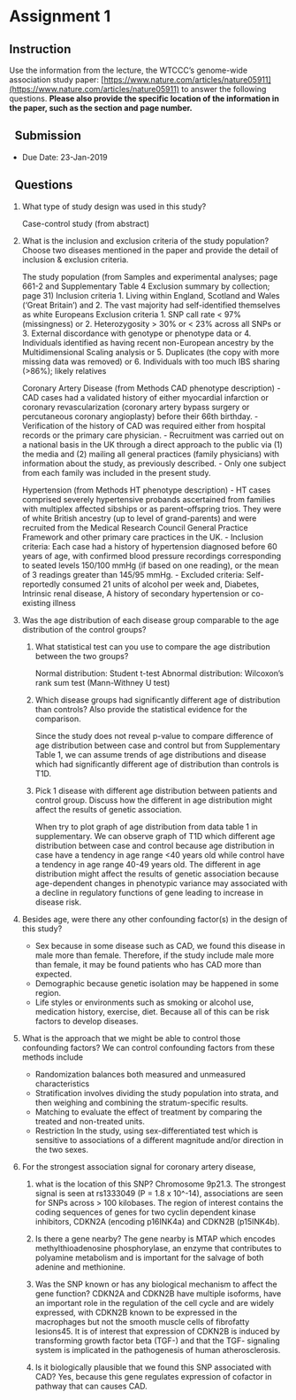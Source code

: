 Assignment 1
============


Instruction
-----------

Use the information from the lecture, the WTCCC’s genome-wide association study
paper: [https://www.nature.com/articles/nature05911](https://www.nature.com/articles/nature05911) to answer the following questions. **Please also provide the specific location of the information in the
paper, such as the section and page number.**

 
Submission
----------

-   Due Date: 23-Jan-2019

 
Questions
---------

1.  What type of study design was used in this study?
    
    Case-control study (from abstract)

2.  What is the inclusion and exclusion criteria of the study population? Choose
    two diseases mentioned in the paper and provide the detail of inclusion &
    exclusion criteria.
    
    The study population (from Samples and experimental analyses; page 661-2 and Supplementary Table 4 Exclusion summary by collection; page 31)
    Inclusion criteria
        1. Living within England, Scotland and Wales (‘Great Britain’) and 
        2. The vast majority had self-identified themselves as white Europeans
    Exclusion criteria
        1. SNP call rate < 97% (missingness) or
        2. Heterozygosity > 30% or < 23% across all SNPs or
        3. External discordance with genotype or phenotype data or
        4. Individuals identified as having recent non-European ancestry by the Multidimensional Scaling analysis or
        5. Duplicates (the copy with more missing data was removed) or
        6. Individuals with too much IBS sharing (>86%); likely relatives
        
       Coronary Artery Disease (from Methods CAD phenotype description)
        - CAD cases had a validated history of either myocardial infarction or coronary revascularization (coronary artery bypass surgery or percutaneous coronary angioplasty) before their 66th birthday. 
        - Verification of the history of CAD was required either from hospital records or the primary care physician. 
        - Recruitment was carried out on a national basis in the UK through a direct approach to the public via (1) the media and (2) mailing all general practices (family physicians) with information about the study, as previously described. 
        - Only one subject from each family was included in the present study.
        
       Hypertension (from Methods HT phenotype description)
        - HT cases comprised severely hypertensive probands ascertained from families with multiplex affected sibships or as parent–offspring trios. They were of white British ancestry (up to level of grand-parents) and were recruited from the Medical Research Council General Practice Framework and other primary care practices in the UK. 
        - Inclusion criteria: Each case had a history of hypertension diagnosed before 60 years of age, with confirmed blood pressure recordings corresponding to seated levels 150/100 mmHg (if based on one reading), or the mean of 3 readings greater than 145/95 mmHg. 
        - Excluded criteria: Self-reportedly consumed 21 units of alcohol per week and, Diabetes, Intrinsic renal disease, A history of secondary hypertension or co-existing illness

3.  Was the age distribution of each disease group comparable to the age
    distribution of the control groups?

    1.  What statistical test can you use to compare the age distribution
        between the two groups?
        
           Normal distribution: Student t-test
	       Abnormal distribution: Wilcoxon’s rank sum test (Mann-Withney U test)
            
    2.  Which disease groups had significantly different age of distribution
        than controls? Also provide the statistical evidence for the comparison.
        
        Since the study does not reveal p-value to compare difference of age distribution between case and control but from Supplementary Table 1, we can assume trends of age distributions and disease which had significantly different age of distribution than controls is T1D.

    3.  Pick 1 disease with different age distribution between patients and
        control group. Discuss how the different in age distribution might
        affect the results of genetic association.
        
        When try to plot graph of age distribution from data table 1 in supplementary. We can observe graph of T1D which different age distribution between case and control because age distribution in case have a tendency in age range <40 years old while control have a tendency in age range 40-49 years old.
	    The different in age distribution might affect the results of genetic association because age-dependent changes in phenotypic variance may associated with a decline in regulatory functions of gene leading to increase in disease risk.

4.  Besides age, were there any other confounding factor(s) in the design of
    this study?
    - Sex because in some disease such as CAD, we found this disease in male more than female. Therefore, if the study include male more than female, it may be found patients who has CAD more than expected.
	- Demographic because genetic isolation may be happened in some region. 
	- Life styles or environments such as smoking or alcohol use, medication history, exercise, diet. Because all of this can be risk factors to develop diseases.

5.  What is the approach that we might be able to control those confounding
    factors?
    We can control confounding factors from these methods include
	- Randomization balances both measured and unmeasured characteristics
	- Stratification involves dividing the study population into strata, and then weighing and combining the stratum-specific results.
	- Matching to evaluate the effect of treatment by comparing the treated and non-treated units.
	- Restriction
	In the study, using sex-differentiated test which is sensitive to associations of a different magnitude and/or direction in the two sexes.

6.  For the strongest association signal for coronary artery disease,

    1.  what is the location of this SNP?
    Chromosome 9p21.3. The strongest signal is seen at rs1333049 (P = 1.8 x 10^-14), associations are seen for SNPs across > 100 kilobases. The region of interest contains the coding sequences of genes for two cyclin dependent kinase inhibitors, CDKN2A (encoding p16INK4a) and CDKN2B (p15INK4b).

    2.  Is there a gene nearby?
    The gene nearby is MTAP which encodes methylthioadenosine phosphorylase, an enzyme that contributes to polyamine metabolism and is important for the salvage of both adenine and methionine.

    3.  Was the SNP known or has any biological mechanism to affect the gene
        function?
        CDKN2A and CDKN2B have multiple isoforms, have an important role in the regulation of the cell cycle and are widely expressed, with CDKN2B known to be expressed in the macrophages but not the smooth muscle cells of fibrofatty lesions45. It is of interest that expression of CDKN2B is induced by transforming growth factor beta (TGF-) and that the TGF- signaling system is implicated in the pathogenesis of human atherosclerosis.

    4.  Is it biologically plausible that we found this SNP associated with CAD?
    Yes, because this gene regulates expression of cofactor in pathway that can causes CAD.
